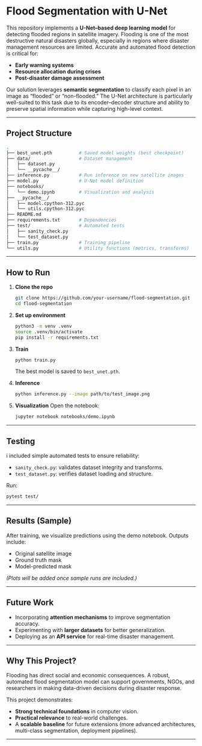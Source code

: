 # Flood Segmentation with U-Net

This repository implements a **U-Net–based deep learning model** for detecting flooded regions in satellite imagery. Flooding is one of the most destructive natural disasters globally, especially in regions where disaster management resources are limited. Accurate and automated flood detection is critical for:

* **Early warning systems**
* **Resource allocation during crises**
* **Post-disaster damage assessment**

Our solution leverages **semantic segmentation** to classify each pixel in an image as “flooded” or “non-flooded.” The U-Net architecture is particularly well-suited to this task due to its encoder–decoder structure and ability to preserve spatial information while capturing high-level context.

---

##  Project Structure

```bash
.
├── best_unet.pth          # Saved model weights (best checkpoint)
├── data/                  # Dataset management
│   ├── dataset.py
│   └── __pycache__/
├── inference.py           # Run inference on new satellite images
├── model.py               # U-Net model definition
├── notebooks/
│   └── demo.ipynb         # Visualization and analysis
├── __pycache__/
│   ├── model.cpython-312.pyc
│   └── utils.cpython-312.pyc
├── README.md
├── requirements.txt       # Dependencies
├── test/                  # Automated tests
│   ├── sanity_check.py
│   └── test_dataset.py
├── train.py               # Training pipeline
└── utils.py               # Utility functions (metrics, transforms)
```

---

## How to Run

1. **Clone the repo**

   ```bash
   git clone https://github.com/your-username/flood-segmentation.git
   cd flood-segmentation
   ```

2. **Set up environment**

   ```bash
   python3 -m venv .venv
   source .venv/bin/activate
   pip install -r requirements.txt
   ```

3. **Train**

   ```bash
   python train.py
   ```

   The best model is saved to `best_unet.pth`.

4. **Inference**

   ```bash
   python inference.py --image path/to/test_image.png
   ```

5. **Visualization**
   Open the notebook:

   ```bash
   jupyter notebook notebooks/demo.ipynb
   ```

---

##  Testing

i included simple automated tests to ensure reliability:

* `sanity_check.py`: validates dataset integrity and transforms.
* `test_dataset.py`: verifies dataset loading and structure.

Run:

```bash
pytest test/
```

---

## Results (Sample)

After training, we visualize predictions using the demo notebook. Outputs include:

* Original satellite image
* Ground truth mask
* Model-predicted mask

*(Plots will be added once sample runs are included.)*

---

## Future Work

* Incorporating **attention mechanisms** to improve segmentation accuracy.
* Experimenting with **larger datasets** for better generalization.
* Deploying as an **API service** for real-time disaster management.

---

## Why This Project?

Flooding has direct social and economic consequences. A robust, automated flood segmentation model can support governments, NGOs, and researchers in making data-driven decisions during disaster response.

This project demonstrates:

* **Strong technical foundations** in computer vision.
* **Practical relevance** to real-world challenges.
* A **scalable baseline** for future extensions (more advanced architectures, multi-class segmentation, deployment pipelines).

---
